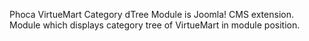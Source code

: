 Phoca VirtueMart Category dTree Module is Joomla! CMS extension. Module which displays category tree of VirtueMart in module position.
